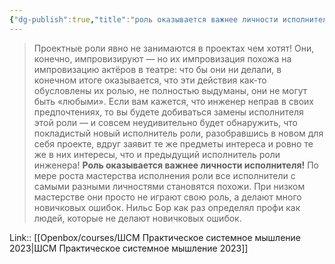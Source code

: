 ```yaml
---
{"dg-publish":true,"title":"роль оказывается важнее личности исполнителя","tags":["quotes"],"date":"2023-03-05T10:00:31+04:00","modified_at":"2023-06-25T09:16:46+03:00","dg-path":"/quotes/202303051000.md","permalink":"/quotes/202303051000/","dgPassFrontmatter":true}
---
```



> Проектные роли явно не занимаются в проектах чем хотят! Они, конечно, импровизируют — но их импровизация похожа на импровизацию актёров в театре: что бы они ни делали, в конечном итоге оказывается, что эти действия как-то обусловлены их ролью, не полностью выдуманы, они не могут быть «любыми». Если вам кажется, что инженер неправ в своих предпочтениях, то вы будете добиваться замены исполнителя этой роли — и совсем неудивительно будет обнаружить, что покладистый новый исполнитель роли, разобравшись в новом для себя проекте, вдруг заявит те же предметы интереса и ровно те же в них интересы, что и предыдущий исполнитель роли инженера! **Роль оказывается важнее личности исполнителя!** По мере роста мастерства исполнения роли все исполнители с самыми разными личностями становятся похожи. При низком мастерстве они просто не играют свою роль, а делают много новичковых ошибок. Нильс Бор как раз определял профи как людей, которые не делают новичковых ошибок.

Link:: [[Openbox/courses/ШСМ Практическое системное мышление 2023\|ШСМ Практическое системное мышление 2023]]
